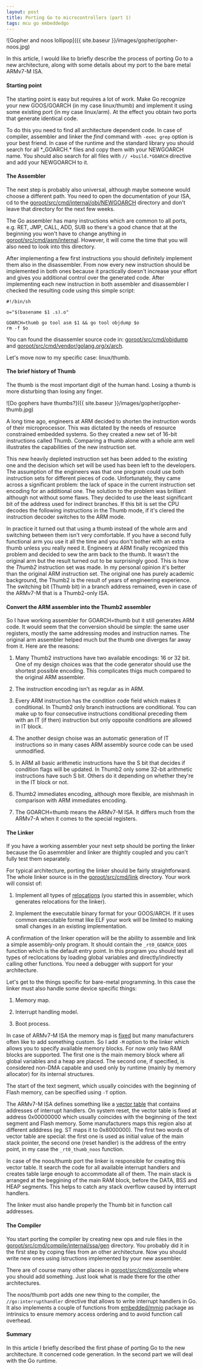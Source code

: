 ```yaml
---
layout: post
title: Porting Go to microcontrollers (part 1)
tags: mcu go embeddedgo
---
```


![Gopher and noos lollipop]({{ site.baseur }}/images/gopher/gopher-noos.jpg)

<!--more-->

In this article, I would like to briefly describe the process of porting Go to a new architecture, along with some details about my port to the bare metal ARMv7-M ISA.

#### Starting point

The starting point is easy but requires a lot of work. Make Go recognize your new GOOS/GOARCH (in my case linux/thumb) and implement it using some existing port (in my case linux/arm). At the effect you obtain two ports that generate identical code.

To do this you need to find all architecture dependent code. In case of compiler, assembler and linker the *find* command with `-exec grep` option is your best friend. In case of the runtime and the standard library you should search for all \*_GOARCH.\* files and copy them with your NEWGOARCH name. You should also search for all files with `// +build.*GOARCH` directive and add your NEWGOARCH to it.

#### The Assembler

The next step is probably also universal, although maybe someone would choose a different path. You need to open the documentation of your ISA, cd to the [goroot/src/cmd/internal/obj/NEWGOARCH](https://github.com/embeddedgo/go/tree/embedded/src/cmd/internal/obj/thumb) directory and don't leave that directory for the next few weeks.

The Go assembler has many instructions which are common to all ports, e.g. RET, JMP, CALL, ADD, SUB so there's a good chance that at the beginning you won't have to change anything in [goroot/src/cmd/asm/internal](https://github.com/embeddedgo/go/tree/embedded/src/cmd/asm/internal). However, it will come the time that you will also need to look into this directory.

After implementing a few first instructions you should definitely implement them also in the disassembler. From now every new instruction should be implemented in both ones because it practically doesn't increase your effort and gives you additional control over the generated code. After implementing each new instruction in both assembler and disassembler I checked the resulting code using this simple script:

```
#!/bin/sh

o="$(basename $1 .s).o"

GOARCH=thumb go tool asm $1 && go tool objdump $o
rm -f $o
```
You can found the disassemler source code in: [goroot/src/cmd/objdump](https://github.com/embeddedgo/go/tree/embedded/src/cmd/objdump) and [goroot/src/cmd/vendor/golang.org/x/arch](https://github.com/embeddedgo/go/tree/embedded/src/cmd/vendor/golang.org/x/arch).

Let's move now to my specific case: linux/thumb.

#### The brief history of Thumb

The thumb is the most important digit of the human hand. Losing a thumb is more disturbing than losing any finger.

![Do gophers have thumbs?]({{ site.baseur }}/images/gopher/gopher-thumb.jpg)

A long time ago, engineers at ARM decided to shorten the instruction words of
their microprocessor. This was dictated by the needs of resource constrained
embedded systems. So they created a new set of 16-bit instructions called Thumb.
Comparing a thumb alone with a whole arm well illustrates the capabilities of the new instruction set.

This new heavily depleted instruction set has been added to the existing one and the decision which set will be used has been left to the developers. The assumption of the engineers was that one program could use both instruction sets for different pieces of code. Unfortunately, they came across a significant problem: the lack of space in the current instruction set encoding for an additional one. The solution to the problem was brilliant although not without some flaws. They decided to use the least significant bit of the address used for indirect branches. If this bit is set the CPU decodes the following instructions in the Thumb mode, if it's clered the instruction decoder switches to the ARM mode.

In practice it turned out that using a thumb instead of the whole arm and switching between them isn't very comfortable. If you have a second fully functional arm you use it all the time and you don't bother with an extra thumb unless you really need it. Engineers at ARM finally recognized this problem and decided to sew the arm back to the thumb. It wasn't the original arm but the result turned out to be surprisingly good. This is how the *Thumb2* instruction set was made. In my personal opinion it's better than the original ARM instruction set. The original one has purely academic background, the Thumb2 is the result of years of engineering experience. The switching bit (Thumb bit) in a branch address remained, even in case of the ARMv7-M that is a Thumb2-only ISA.

#### Convert the ARM assembler into the Thumb2 assembler

So I have working assembler for GOARCH=thumb but it still generates ARM code. It would seem that the conversion should be simple: the same user registers,
mostly the same addressing modes and instruction names. The original arm assembler helped much but the thumb one diverges far away from it. Here are the reasons:

1. Many Thumb2 instructions have two available encodings: 16 or 32 bit. One of my design choices was that the code generator should use the shortest possible encoding. This complicates thigs much compared to the original ARM assembler.

2. The instruction encoding isn't as regular as in ARM.

3. Every ARM instruction has the condition code field which makes it conditional. In Thumb2 only branch instructions are conditional. You can make up to four consecutive instructions conditional preceding them with an IT (if then) instruction but only opposite conditions are allowed in IT block.

4. The another design choise was an automatic generation of IT instructions so in many cases ARM assembly source code can be used unmodified.

5. In ARM all basic arithmetic instructions have the S bit that decides if condition flags will be updated. In Thumb2 only some 32-bit arithmetic instructions have such S bit. Others do it depending on whether they're in the IT block or not.

6. Thumb2 immediates encoding, although more flexible, are mishmash in comparison with ARM immediates encoding.

7. The GOARCH=thumb means the ARMv7-M ISA. It differs much from the ARMv7-A when it comes to the special registers.

#### The Linker

If you have a working assembler your next setp should be porting the linker because the Go asemmbler and linker are thightly coupled and you can't fully test them separately.

For typical architecture, porting the linker should be fairly straightforward. The whole linker source is in the [goroot/src/cmd/link](https://github.com/embeddedgo/go/tree/embedded/src/cmd/link) directory. Your work will consist of:

1. Implement all types of [relocations](https://www.altoros.com/blog/golang-internals-part-3-the-linker-object-files-and-relocations/) (you started this in assembler, which generates relocations for the linker).

2. Implement the executable binary format for your GOOS/ARCH. If it uses common executable format like ELF your work will be limited to making small changes in an existing implementation.

A confirmation of the linker operation will be the ability to assemble and link a simple assembly-only program. It should contain the `_rt0_GOARCH_GOOS` function which is the default entry point. In this program you should test all types of reclocations by loading global variables and directly/indirectly calling other functions. You need a debugger with support for your architecture.

Let's get to the things specific for bare-metal programming. In this case the linker must also handle some device specific things:

1. Memory map.

2. Interrupt handling model.

3. Boot process.

In case of ARMv7-M ISA the memory map is [fixed](http://infocenter.arm.com/help/index.jsp?topic=/com.arm.doc.dui0203h/BEIFDEEB.html) but many manufacturers often like to add something custom. So I add `-M` option to the linker which allows you to specify available memory blocks. For now only two RAM blocks are supported. The first one is the main memory block where all global variables and a heap are placed. The second one, if specified, is considered non-DMA capable and used only by runtime (mainly by memory allocator) for its internal structures.

The start of the text segment, which usually coincides with the beginning of Flash memory, can be specified using `-T` option.

The ARMv7-M ISA defines something like a [vector table](http://infocenter.arm.com/help/index.jsp?topic=/com.arm.doc.dui0552a/BABIFJFG.html) that contains addresses of interrupt handlers. On system reset, the vector table is fixed at address 0x00000000 which usually coincides with the beginning of the text segment and Flash memory. Some manufacturers maps this region also at different adddress (eg. ST maps it to 0x8000000). The first two words of vector table are special: the first one is used as initial value of the main stack pointer, the second one (reset handler) is the address of the entry point, in my case the `_rt0_thumb_noos` function.

In case of the noos/thumb port the linker is responsible for creating this vector table. It search the code for all available interrupt handlers and creates table large enough to accommodate all of them. The main stack is arranged at the beggining of the main RAM block, before the DATA, BSS and HEAP segments. This helps to catch any stack overflow caused by interrupt handlers.

The linker must also handle properly the Thumb bit in function call addresses.

#### The Compiler

You start porting the compiler by creating new ops and rule files in the [goroot/src/cmd/compile/internal/ssa/gen](https://github.com/embeddedgo/go/tree/embedded/src/cmd/compile/internal/ssa/gen) directory. You probably did it in the first step by coping files from an other architecture. Now you should write new ones using istructions implemented by your new assembler.

There are of course many other places in [goroot/src/cmd/compile](https://github.com/embeddedgo/go/tree/embedded/src/cmd/compile) where you should add something. Just look what is made there for the other architectures.

The noos/thumb port adds one new thing to the compiler, the `//go:interrupthandler` directive that allows to write interrupt handlers in Go. It also implements a couple of functions from [embedded/mmio](https://github.com/embeddedgo/go/tree/embedded/src/embedded/mmio) package as intrinsics to ensure memory access ordering and to avoid function call overhead.

#### Summary

In this article I briefly described the first phase of porting Go to the new architecture. 
It concerned code generation. In the second part we will deal with the Go runtime.
